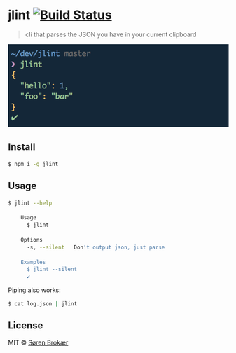 # jlint [![Build Status](http://img.shields.io/travis/srn/jlint.svg?style=flat-square)](https://travis-ci.org/srn/jlint)

> cli that parses the JSON you have in your current clipboard

![screenshot](screenshot.png)

## Install

```sh
$ npm i -g jlint
```

## Usage

```sh
$ jlint --help

    Usage
      $ jlint

    Options
      -s, --silent   Don't output json, just parse

    Examples
      $ jlint --silent
      ✔
```

Piping also works:

```sh
$ cat log.json | jlint
```

## License

MIT © [Søren Brokær](http://srn.io)
